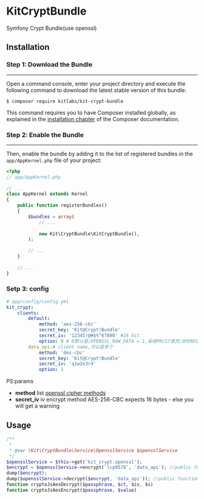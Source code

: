 # KitCryptBundle
Symfony Crypt Bundle(use openssl)


## Installation
 
### Step 1: Download the Bundle
---------------------------
 
Open a command console, enter your project directory and execute the
following command to download the latest stable version of this bundle:
 
	
	$ composer require kitlabs/kit-crypt-bundle

 
This command requires you to have Composer installed globally, as explained
in the [installation chapter](https://getcomposer.org/doc/00-intro.md)
of the Composer documentation.
 
### Step 2: Enable the Bundle
---------------------------
 
Then, enable the bundle by adding it to the list of registered bundles
in the `app/AppKernel.php` file of your project:
``` php
<?php
// app/AppKernel.php
 
// ...
class AppKernel extends Kernel
{
    public function registerBundles()
    {
        $bundles = array(
            // ...
 
            new Kit\CryptBundle\KitCryptBundle(),
        );
 
        // ...
    }
 
    // ...
}
```
### Setp 3: config 
``` yaml
# app/config/config.yml
kit_crypt:
    clients:
        default:
            method: 'aes-256-cbc'
            secret_key: 'Kit@Crypt!Bundle'
            secret_iv: '12345!@#$%^67890' #16 bit
            option: 0 # 0默认值;OPENSSL_RAW_DATA = 1,采用PKCS7填充;OPENSSL_ZERO_PADDING = 2，采用0填充; OPENSSL_NO_PADDING = 3,不填充
        data_api:# client name,可以是多个
            method: 'des-cbc'
            secret_key: 'Kit@Crypt!Bundle'
            secret_iv: 'q1w2e3r4'
            option: 1
```
	
PS:params  

- **method** list [openssl cipher methods](cipher_methods.md)
- **secret_iv** iv encrypt method AES-256-CBC expects 16 bytes - else you will get a warning
	

## Usage
``` php
/**
 * 
 * @var \Kit\CryptBundle\Service\OpensslService $opensslService
 */
$opensslService = $this->get('kit_crypt.openssl');
$encrypt = $opensslService->encrypt('lcp0578', 'data_api'); //public function encrypt($string, $name = 'default', $iv = null)
dump($encrypt);
dump($opensslService->decrypt($encrypt, 'data_api')); //public function decrypt($string, $name = 'default', $iv = null)
function cryptoJsAesDecrypt($passphrase, $ct, $iv, $s)
function cryptoJsAesEncrypt($passphrase, $value)
```
